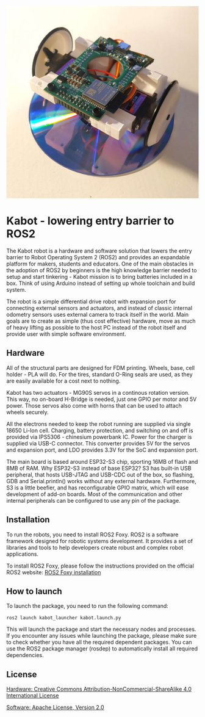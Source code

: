 ![Alt text](kabot.jpg)

# Kabot - lowering entry barrier to ROS2

The Kabot robot is a hardware and software solution that lowers the entry barrier to Robot Operating System 2 (ROS2) and provides an expandable platform for makers, students and educators. One of the main obstacles in the adoption of ROS2 by beginners is the high knowledge barrier needed to setup and start tinkering - Kabot mission is to bring batteries included in a box. Think of using Arduino instead of setting up whole toolchain and build system.

The robot is a simple differential drive robot with expansion port for connecting external sensors and actuators, and instead of classic internal odometry sensors uses external camera to track itself in the world. Main goals are to create as simple (thus cost effective) hardware, move as much of heavy lifting as possible to the host PC instead of the robot itself and provide user with simple software environment.

## Hardware
All of the structural parts are designed for FDM printing. Wheels, base, cell holder - PLA will do. For the tires, standard O-Ring seals are used, as they are easily available for a cost next to nothing.

Kabot has two actuators - MG90S servos in a continous rotation version. This way, no on-board H-Bridge is needed, just one GPIO per motor and 5V power. Those servos also come with horns that can be used to attach wheels securely. 

All the electrons needed to keep the robot running are supplied via single 18650 Li-Ion cell. Charging, battery protection, and switching on and off is provided via IPS5306 - chinesium powerbank IC. Power for the charger is supplied via USB-C connector. This converter provides 5V for the servos and expansion port, and LDO provides 3.3V for the SoC and expansion port.

The main board is based around ESP32-S3 chip, sporting 16MB of flash and 8MB of RAM. Why ESP32-S3 instead of base ESP32? S3 has built-in USB peripheral, that hosts USB-JTAG and USB-CDC out of the box, so flashing, GDB and Serial.println() works without any external hardware. Furthermore, S3 is a little beefier, and has reconfigurable GPIO matrix, which will ease development of add-on boards. Most of the communication and other internal peripherals can be configured to use any pin of the package. 


## Installation

To run the robots, you need to install ROS2 Foxy. ROS2 is a software framework designed for robotic systems development. It provides a set of libraries and tools to help developers create robust and complex robot applications.

To install ROS2 Foxy, please follow the instructions provided on the official ROS2 website: [ROS2 Foxy installation](https://docs.ros.org/en/foxy/Installation.html)


## How to launch
To launch the package, you need to run the following command:
```
ros2 launch kabot_launcher kabot.launch.py
```

This will launch the package and start the necessary nodes and processes. If you encounter any issues while launching the package, please make sure to check whether you have all the required dependent packages. You can use the ROS2 package manager (rosdep) to automatically install all required dependencies.

## License

[Hardware: Creative Commons Attribution-NonCommercial-ShareAlike 4.0 International License](https://github.com/GIST-CSBL/DeepConv-DTI/blob/master/CC-BY-NC-SA-4.0)

[Software: Apache License, Version 2.0](https://github.com/apache/.github/blob/main/LICENSE)